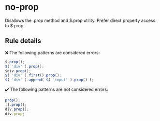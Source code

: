 # no-prop

Disallows the .prop method and $.prop utility. Prefer direct property access to $.prop.

## Rule details

❌ The following patterns are considered errors:
```js
$.prop();
$( 'div' ).prop();
$div.prop();
$( 'div' ).first().prop();
$( 'div' ).append( $( 'input' ).prop() );
```

✔️ The following patterns are not considered errors:
```js
prop();
[].prop();
div.prop();
div.prop;
```
